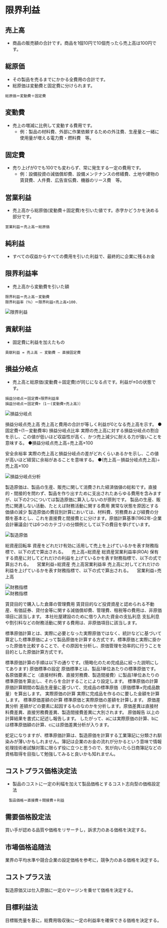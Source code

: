 # 限界利益

## 売上高
- 商品の販売額の合計です。商品を1個10円で10個売ったら売上高は100円です。


## 総原価
- その製品を売るまでにかかる全費用の合計です。
- 総原価は変動費と固定費に分けられます。

```
総原価＝変動費＋固定費
```


## 変動費
- 売上の増減に比例して変動する費用です。
    - 例：製品の材料費、外部に作業依頼するための外注費、生産量と一緒に使用量が増える電力費・燃料費　等。


## 固定費
- 売り上げが0でも100でも変わらず、常に発生する一定の費用です。
    - 例：設備投資の減価償却費、設備メンテナンスの修繕費、土地や建物の賃貸費、人件費、広告宣伝費、機器のリース費　等。


## 営業利益
- 売上高から総原価(変動費＋固定費)を引いた値です。赤字かどうかを決める部分です。

```
営業利益＝売上高ー総原価
```

## 純利益
- すべての収益からすべての費用を引いた利益で、最終的に企業に残るお金


## 限界利益率
- 売上高から変動費を引いた額

```
限界利益＝売上高－変動費
限界利益率（％）＝限界利益÷売上高×100.
```

![限界利益](https://github.com/MediumMountain/Study_Architect/blob/main/PICTURE/Strategy/marginal_profit.png)  


## 貢献利益
- 固定費に利益を加えたもの

```
貢献利益 = 売上高 – 変動費 – 直接固定費
```




## 損益分岐点
- 売上高と総原価(変動費＋固定費)が同じになる点です。利益が±0の状態です。

```
損益分岐点＝固定費÷限界利益率
損益分岐点＝固定費÷｛1－(変動費÷売上高)｝
```



![損益分岐点](https://github.com/MediumMountain/Study_Architect/blob/main/PICTURE/Strategy/deficit.png)  





損益分岐点売上高
売上高と費用の合計が等しく利益が0となる売上高を示す。
●固定費÷(1－変動費率)
損益分岐点比率
実際の売上高に対する損益分岐点の割合を示し、この値が低いほど収益性が高く、かつ売上減少に耐える力が強いことを意味する。
●損益分岐点売上高÷売上高×100




安全余裕率
実際の売上高と損益分岐点の差がどれくらいあるかを示し、この値が高いほど経営に余裕があることを意味する。
●(売上高－損益分岐点売上高)÷売上高×100




![損益分岐点分析](https://github.com/MediumMountain/Study_Architect/blob/main/PICTURE/Strategy/Break-even_point_analysis_1.png)  



製造原価は、製品の生産、販売に関して消費された経済価値の総和です。直接的・間接的を問わず、製品を作り出すために支出されたあらゆる費用を含みますが、以下の2つについては製造原価に算入しないのが原則です。
製品の生産、販売に関連しない活動、たとえば財務活動に関する費用
異常な状態を原因とする価値の減少
製造原価の費目別計算においては、材料費、労務費および経費の分類を基本とし、これを直接費と間接費とに分けます。原価計算基準(1962年-企業会計審議会)では6つのカテゴリの分類例として以下の費目を挙げています。



![製造原価](https://github.com/MediumMountain/Study_Architect/blob/main/PICTURE/Strategy/Manufacturing_cost.png)  




総資産回転率
資産をどれだけ有効に活用して売上を上げているかを表す財務指標で、以下の式で算出される。
　売上高÷総資産
総資産営業利益率(ROA)
保有する資産に対してどれだけの利益を上げているかを表す財務指標で、以下の式で算出される。
　営業利益÷総資産
売上高営業利益率
売上高に対してどれだけの利益を上げているかを表す財務指標で、以下の式で算出される。
　営業利益÷売上高


![財務指標](https://github.com/MediumMountain/Study_Architect/blob/main/PICTURE/Strategy/financial_indicators_1.png)  
![財務指標](https://github.com/MediumMountain/Study_Architect/blob/main/PICTURE/Strategy/financial_indicators_2.png)  



賃貸目的で購入した倉庫の管理費用
賃貸目的など投資資産と認められる不動産、有価証券、貸付金等に関する減価償却費、管理費、租税等の費用は、非原価項目に該当します。
本社社屋建設のために借り入れた資金の支払利息
支払利息や割引料などの財務活動に関する費用は、非原価項目に該当します。






標準原価計算とは、実際に必要となった実際原価ではなく、統計などに基づいて算定した標準原価によって製品原価を計算する方式です。標準原価と実際に掛かった原価を比較することで、その原因を分析し、原価管理を効率的に行うことを目的とした原価計算方式です。

標準原価計算の手順は以下の通りです。(簡略化のため完成品に絞った説明にしてあります)
原価標準の設定
原価標準とは、製品1単位あたりの標準原価です。各原価要素ごと（直接材料費、直接労務費、製造間接費）に製品1単位あたりの標準原価を算出し、それらを合計することにより設定します。
標準原価の計算
原価計算期間の製品生産量に基づいて、完成品の標準原価（原価標準×完成品数量）を算出します。
実際原価の計算
実際に完成品を作るのに要した金額を計算します。
標準原価差額の計算
標準原価と実際原価の差額を計算します。
原価差異分析
差額がどの要素に起因するものなのかを分析します。原価差異は直接材料費差異、直接労務費差異、製造間接費差異に大別されます。
原価報告
以上の計算結果を書式に記述し報告します。
したがって、aには実際原価の計算、bには標準原価額の計算、cには原価差異分析が入ります。

蛇足になりますが、標準原価計算は、製造原価を計算する工業簿記に分類され馴染みが薄いかもしれません。簿記は企業のお金の流れが分かるという意味で情報処理技術者試験対策に限らず役に立つと思うので、気が向いたら日商簿記などの資格取得を目指して勉強してみると良いかも知れません。










## コストプラス価格決定法
- 製品のコストに一定の利幅を加えて製品価格とするコスト志向型の価格設定法

```
　製品価格＝直接費＋間接費＋利益
```

## 需要価格設定法
買い手が認める品質や価格をリサーチし，訴求力のある価格を決定する。

## 市場価格追随法
業界の平均水準や競合企業の設定価格を参考に，競争力のある価格を決定する。

## コストプラス法
製造原価又は仕入原価に一定のマージンを乗せて価格を決定する。

## 目標利益法
目標販売量を基に，総費用吸収後に一定の利益率を確保できる価格を決定する。